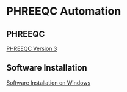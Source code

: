 # PHREEQC Automation
## PHREEQC
[PHREEQC Version 3](https://www.usgs.gov/software/phreeqc-version-3)  

## Software Installation
[Software Installation on Windows](Software_install_Windows.md)

